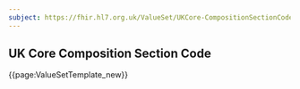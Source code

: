 ```yaml
---
subject: https://fhir.hl7.org.uk/ValueSet/UKCore-CompositionSectionCode
---
```

## UK Core Composition Section Code

{{page:ValueSetTemplate_new}}